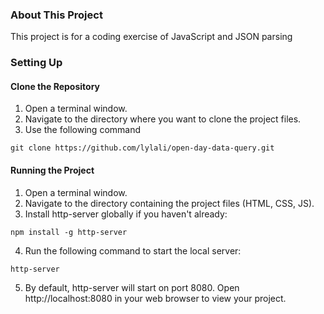 ### About This Project
This project is for a coding exercise of JavaScript and JSON parsing 
### Setting Up
#### Clone the Repository
1. Open a terminal window.
2. Navigate to the directory where you want to clone the project files.
3. Use the following command
```
git clone https://github.com/lylali/open-day-data-query.git
```
#### Running the Project
1. Open a terminal window.
2. Navigate to the directory containing the project files (HTML, CSS, JS).
3. Install http-server globally if you haven't already:
```
npm install -g http-server
```
4. Run the following command to start the local server:
```
http-server
```
5. By default, http-server will start on port 8080. Open http://localhost:8080 in your web browser to view your project.
